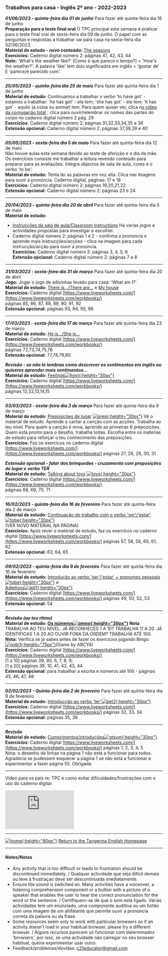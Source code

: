 ### Trabalhos para casa - Inglês 2º ano - 2022-2023

***01/06/2023 - quinta-feira dia 01 de junho*** Para fazer até quinta-feira dia 16 de junho  
**Preparação para o teste final oral** O TPC principal esta semana é praticar para o teste final oral de sexta-feira dia 09 de junho. O papel com as perguntas e respostas a trabalhar vai para casa na sexta-feira dia 02/06/2023.    
**Material de estudo - novo conteúdo:** [The seasons](https://tangerina-pt.github.io/English/Seasons_B)  
**Exercícios:** Caderno digital número 2: páginas 41, 42, 43, 44    
**Note:** 'What's the weather like?' (Como é que parece o tempo?) = 'How's the weather?'. A palavra 'like' tem dois significados em inglês = 'gostar de' E 'parece/é parecido com'.   

***  

***25/05/2023 - quinta-feira dia 25 de maio*** Para fazer até quinta-feira dia 1 de junho  
**Material de estudo:** Continuamos a trabalhar o verbo 'to have got' - estamos a trabalhar: 'he has got' - ele tem; 'she has got' - ela tem; 'it has got' - aquilo (a coisa ou animal) tem. Para quem quiser ver, clica n[o vídeo da conjugação total](https://youtu.be/OeKRRwkMLIk?t=15) ; clica para ouvir/relembrar os nomes das partes do corpo no caderno digital número 2 pág. 29  
**Exercícios:** Caderno digital número 2: páginas 31,32,33,34,35 e 36  
**Extensão opcional:** Caderno digital número 2: páginas 37,38,39 e 40   

*** 

***05/05/2023 - sexta-feira dia 5 de maio*** Para fazer até quinta-feira dia 12 de maio   
Não houve aulas esta semana devido ao teste de aferição e o dia da mãe. Os exercícios consiste me trabalhar a leitura revendo conteúdo para preparar para as avaliações. Integra objectos de sala de aula, cores e o verbo 'to be'.  
**Material de estudo:** Tenta ler as palavras em voz alta. Clica nas imagens para ouvir a pronúncia. Caderno dígital, páginas: 17 e 18  
**Exercícios:** Caderno digital número 2: páginas 19,20,21,22    
**Extensão opcional:** Caderno digital número 2: páginas 23 e 24   

***  

***20/04/2023 - quinta-feira dia 20 de abril*** Para fazer até quinta-feira dia 5 de maio  
**Material de estudo:**   
* [Instrucções da sala de aula/Classroom instructions](https://tangerina-pt.github.io/English/Classroom_I_B) Há varías jogos e actividades propostas para investigar e escolher.  
* Caderno digital número 2: páginas 1 e 2 - confirma a pronúncia e aprende mais instrucções/acções - clica na imagem para cada instrucção/acção para ouvir a pronúncia.   
**Exercícios:** Caderno digital número 2: páginas 3, 4, 5, 6   
**Extensão opcional:** Caderno digital número 2: páginas 7 e 8    

***  

***31/03/2023 - sexta-feira dia 31 de março*** Para fazer até quinta-feira dia 20 de abril  
**Jogo:** Jogar o jogo de adivinhas levado para casa: 'What am I?'  
**Material de estudo:** [There is.../There are...](https://tangerina-pt.github.io/English/there_is_there_are) e [My house](https://tangerina-pt.github.io/English/House_B)  
**Exercícios:** Caderno digital [https://www.liveworksheets.com/](https://www.liveworksheets.com/workbooks/)   
páginas 85, 86, 87, 88, 89, 90, 91, 92  
**Extensão opcional:** páginas 93, 94, 95, 96  

***

***17/03/2023 - sexta-feira dia 17 de março*** Para fazer até quinta-feira dia 23 de março  
**Material de estudo:** [He is.../She is...](https://tangerina-pt.github.io/English/to_be_he_she)  
**Exercícios:** Caderno digital [https://www.liveworksheets.com/](https://www.liveworksheets.com/workbooks/)   
páginas 72,73,74,75,76  
**Extensão opcional:** 77,78,79,80  

***Revisão - se não te lembras como descrever os sentimentos em inglês ou quiseres aprender mais sentimentos...***  
**Material de estudo:** [Feelings](https://tangerina-pt.github.io/English/Feelings_B)[![hoyt](https://1blockatatime.github.io/English/images/hoyt.png){:height="30px"}](https://tangerina-pt.github.io/English/Feelings_B)  
**Exercícios:** Caderno digital [https://www.liveworksheets.com/](https://www.liveworksheets.com/workbooks/)   
páginas 12,22,13,14,15 

***  

***03/03/2023 - sexta-feira dia 3 de março*** Para fazer até quinta-feira dia 9 de março  
**Material de estudo:** [Preposições de lugar](https://tangerina-pt.github.io/English/Prep_Place_B) [![prep](https://1blockatatime.github.io/English/images/prep_y2.png){:height="30px"}](https://tangerina-pt.github.io/English/Prep_Place_B) Vê o material de estudo. Aprende a cantar a canção com as acções. Trabalha ao teu nível. Para quem a canção é nova, aprende as primeiras 6 preposições. Quem está pronto para o desafio, trabalha todas. Escolha entre os materias de estudo para reforçar o teu conhecimento das preposições.     
**Exercícios:** Faz os exercícos no caderno digital [https://www.liveworksheets.com/](https://www.liveworksheets.com/workbooks/) páginas 27, 28, 29, 30, 31  

***Extensão opcional - falar dos brinquedos - cruzamento com preposições de lugar e verbo TER***  
**Material de estudo:** [Talking about toys](https://tangerina-pt.github.io/English/Toys_B) [![toys](https://1blockatatime.github.io/English/images/toys.PNG){:height="30px"}](https://tangerina-pt.github.io/English/Toys_B)  
**Exercícios:** Caderno digital [https://www.liveworksheets.com/](https://www.liveworksheets.com/workbooks/)   
páginas 68, 69, 70, 71  

***  

***16/02/2023 - quinta-feira dia 16 de fevereiro*** Para fazer até quinta-feira dia 2 de março  
**Material de estudo:** [Continuação do trabalho com o verbo 'ser'/'estar'](https://tangerina-pt.github.io/English/To_Be)[![tobe](https://1blockatatime.github.io/English/images2/vtobe.JPG){:height="30px"}](https://tangerina-pt.github.io/English/To_Be)  
(VER NOVO MATERIAL NA PÁGINA)    
**Exercícios:** Após rever o material de estudo, faz os exercícos no caderno digital [https://www.liveworksheets.com/](https://www.liveworksheets.com/workbooks/) páginas 57, 58, 59, 60, 61, 62  
**Extensão opcional:** 63, 64, 65     

***

***09/02/2023 - quinta-feira dia 9 de fevereiro*** Para fazer até quinta-feira dia 16 de fevereiro  
**Material de estudo:** [Introdução ao verbo 'ser'/'estar' + pronomes pessoais](https://tangerina-pt.github.io/English/To_Be)[![tobe](https://1blockatatime.github.io/English/images2/vtobe.JPG){:height="30px"}](https://tangerina-pt.github.io/English/To_Be) e  
[Adjetivos](https://tangerina-pt.github.io/English/ADJ1)[![adj1](https://1blockatatime.github.io/English/images2/sh_tall.jpg){:height="30px"}](https://tangerina-pt.github.io/English/ADJ1)  
**Exercícios:** Caderno digital [https://www.liveworksheets.com/](https://www.liveworksheets.com/workbooks/) páginas 49, 50, 52, 53
**Extensão opcional:** 54

***  

***Revisão (ao teu ritmo)***  
**Material de estudo: [Os números](https://tangerina-pt.github.io/English/Number_B)[![pmno](https://1blockatatime.github.io/English/images/pmno.PNG){:height="30px"}](https://tangerina-pt.github.io/English/Number_B) Nota** TRABALHA AO TEU NÍVEL. JÁ RECONHECES 1 A 10? TRABALHA 11 A 20. JÁ IDENTIFICAS 1 A 20 AO OUVIR FORA DA ORDEM? TRABALHA ATÉ 100.  
**Nota:** Verifica se já sabes antes de fazer os exercícios jogando Bingo: [![nobi1](https://1blockatatime.github.io/English/images2/nobi1.jpg){:height="75px"}](https://www.abcya.com/games/number-bingo)(Game by ABCYA)  
**Exercícios:** Caderno digital [https://www.liveworksheets.com/](https://www.liveworksheets.com/workbooks/)  
[1 a 10] páginas 39, 40, 6, 7, 8, 9;  
[1 a 20] páginas 39, 10, 41, 42, 43, 44   
**Extensão opcional:** para trabalhar a escrita e números até 100 - páginas 45, 46, 47, 48 

***  

***02/02/2023 - Quinta-feira dia 2 de fevereiro*** Para fazer até quinta-feira dia 9 de fevereiro  
**Material de estudo:** [Introducção ao verbo 'ter'](https://tangerina-pt.github.io/English/To_Have_Got)[![pet2](https://1blockatatime.github.io/English/images/pet2.PNG){:height="30px"}](https://tangerina-pt.github.io/English/To_Have_Got)    
**Exercícios:** Caderno digital [https://www.liveworksheets.com/](https://www.liveworksheets.com/workbooks/) páginas 32, 33, 34
**Extensão opcional:** páginas 35, 36

***  

***Revisão***  
**Material de estudo:** [Cumprimentos/introduções](https://tangerina-pt.github.io/English/Greetings_B)[![gtsym](https://1blockatatime.github.io/English/images/gtsym.PNG){:height="30px"}](https://tangerina-pt.github.io/English/Greetings_B)  
**Exercícios:** Caderno digital [https://www.liveworksheets.com/](https://www.liveworksheets.com/workbooks/) páginas 1, 2, 3, 4, 5  
Nota: o desenho de linhas na página 1 não está a funcionar para todos. Agradecia se pudessem esquecer a página 1 se não está a funcionar e experimentar a fazer página 55. Obrigada.  

***  

Vídeo para os pais re: TPC e como evitar dificuldades/frustrações com o uso do caderno digital.  
<iframe width="220" height="124" src="https://www.youtube.com/embed/EStAfJGn6n0" title="YouTube video player" frameborder="0" allow="accelerometer; autoplay; clipboard-write; encrypted-media; gyroscope; picture-in-picture; web-share" allowfullscreen></iframe>

***  
[![home](https://1blockatatime.github.io/English/images/home.png){:height="60px"}](https://tangerina-pt.github.io/English) [Return to the Tangerina English Homepage](https://tangerina-pt.github.io/English)  

***

#### Notes/Notas
* Any activity that is too difficult or leads to frustration should be discontinued immediately. / Qualquer actividade que seja difícil demais ou leve à frustraçao deve ser descontinuada imediatamente.
* Ensure the sound is switched on. Many activities have a voiceover, a listening comprehension component or a button with a picture of a speaker that enables the user to hear the correct pronunciation for the word or the sentence. / Certifiquem-se de que o som está ligado. Várias actividades tem um enunciado, uma componente auditiva ou um botão com uma imagem de um altifalante que permite ouvir a pronúncia correta da palavra ou da frase.
* Some resources seem only to work with particular browsers so if an activity doesn't load in your habitual browser, please try a different browser. / Alguns recursos parecem só funcionar com determinados 'browsers', por isso, se uma actividade não carregar no seu browser habitual, queira experimentar usar outro.
* Feedback/problemas/dúvidas: c21educator@gmail.com  
